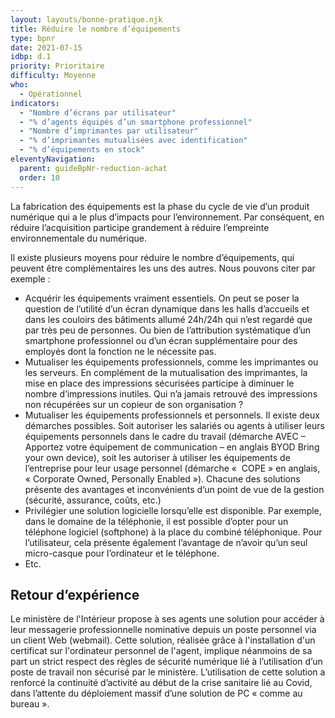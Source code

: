 ```yaml
---
layout: layouts/bonne-pratique.njk
title: Réduire le nombre d’équipements
type: bpnr
date: 2021-07-15
idbp: d.1
priority: Prioritaire
difficulty: Moyenne
who:
  - Opérationnel
indicators:
  - "Nombre d’écrans par utilisateur"
  - "% d’agents équipés d’un smartphone professionnel"
  - "Nombre d’imprimantes par utilisateur"
  - "% d’imprimantes mutualisées avec identification"
  - "% d’équipements en stock"
eleventyNavigation:
  parent: guideBpNr-reduction-achat
  order: 10
---
```


La fabrication des équipements est la phase du cycle de vie d’un produit numérique qui a le plus d’impacts pour l’environnement. Par conséquent, en réduire l’acquisition participe grandement à réduire l’empreinte environnementale du numérique.

Il existe plusieurs moyens pour réduire le nombre d’équipements, qui peuvent être complémentaires les uns des autres. Nous pouvons citer par exemple :

- Acquérir les équipements vraiment essentiels. On peut se poser la question de l’utilité d’un écran dynamique dans les halls d’accueils et dans les couloirs des bâtiments allumé 24h/24h qui n’est regardé que par très peu de personnes. Ou bien de l’attribution systématique d’un smartphone professionnel ou d’un écran supplémentaire pour des employés dont la fonction ne le nécessite pas.
- Mutualiser les équipements professionnels, comme les imprimantes ou les serveurs. En complément de la mutualisation des imprimantes, la mise en place des impressions sécurisées participe à diminuer le nombre d’impressions inutiles. Qui n’a jamais retrouvé des impressions non récupérées sur un copieur de son organisation ?
- Mutualiser les équipements professionnels et personnels. Il existe deux démarches possibles. Soit autoriser les salariés ou agents à utiliser leurs équipements personnels dans le cadre du travail (démarche AVEC – Apportez votre équipement de communication – en anglais BYOD Bring your own device), soit les autoriser à utiliser les équipements de l’entreprise pour leur usage personnel (démarche «  COPE » en anglais, « Corporate Owned, Personally Enabled »). Chacune des solutions présente des avantages et inconvénients d’un point de vue de la gestion (sécurité, assurance, coûts, etc.)
- Privilégier une solution logicielle lorsqu’elle est disponible. Par exemple, dans le domaine de la téléphonie, il est possible d’opter pour un téléphone logiciel (softphone) à la place du combiné téléphonique. Pour l’utilisateur, cela présente également l’avantage de n’avoir qu’un seul micro-casque pour l’ordinateur et le téléphone.
- Etc.

## Retour d’expérience

Le ministère de l'Intérieur propose à ses agents une solution pour accéder à leur messagerie professionnelle nominative depuis un poste personnel via un client Web (webmail). Cette solution, réalisée grâce à l'installation d'un certificat sur l'ordinateur personnel de l'agent, implique néanmoins de sa part un strict respect des règles de sécurité numérique lié à l’utilisation d’un poste de travail non sécurisé par le ministère. L’utilisation de cette solution a renforcé la continuité d’activité au début de la crise sanitaire lié au Covid, dans l’attente du déploiement massif d’une solution de PC « comme au bureau ».
